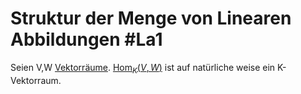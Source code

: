 # Struktur der Menge von Linearen Abbildungen #La1 
Seien V,W [Vektorräume](Vektorraum.md).
[$\text{Hom}_K(V,W)$](Mengen%20von%20Linearen%20Abbildungen.md#Die%20Menge%20der%20linearen%20Abbildungen) ist auf natürliche weise ein K-Vektorraum.
